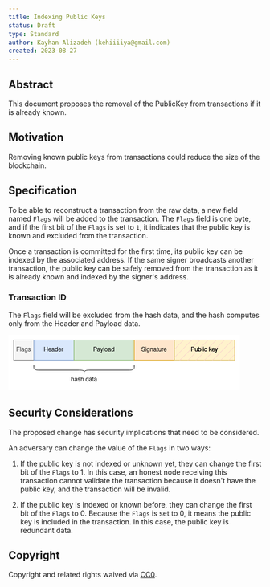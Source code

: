 ```yaml
---
title: Indexing Public Keys 
status: Draft 
type: Standard 
author: Kayhan Alizadeh (kehiiiiya@gmail.com) 
created: 2023-08-27
---
```


## Abstract

This document proposes the removal of the PublicKey from transactions if it is already known.

## Motivation

Removing known public keys from transactions could reduce the size of the blockchain.

## Specification

To be able to reconstruct a transaction from the raw data, a new field named `Flags` will be added to the transaction. The `Flags` field is one byte, and if the first bit of the `Flags` is set to `1`, it indicates that the public key is known and excluded from the transaction.

Once a transaction is committed for the first time, its public key can be indexed by the associated address. If the same signer broadcasts another transaction, the public key can be safely removed from the transaction as it is already known and indexed by the signer's address.

### Transaction ID

The `Flags` field will be excluded from the hash data, and the hash computes only from the Header and Payload data.

![Indexed public key](../assets/pip-0004/indexed-public-key.png)

## Security Considerations

The proposed change has security implications that need to be considered.

An adversary can change the value of the `Flags` in two ways:

1. If the public key is not indexed or unknown yet, they can change the first bit of the `Flags` to 1. In this case, an honest node receiving this transaction cannot validate the transaction because it doesn't have the public key, and the transaction will be invalid.

2. If the public key is indexed or known before, they can change the first bit of the `Flags` to 0. Because the `Flags` is set to 0, it means the public key is included in the transaction. In this case, the public key is redundant data.

## Copyright

Copyright and related rights waived via [CC0](../LICENSE.md).